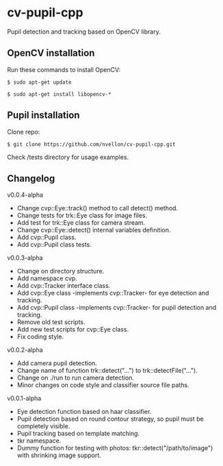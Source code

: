 cv-pupil-cpp
============

Pupil detection and tracking based on OpenCV library.


OpenCV installation
-------------------

Run these commands to install OpenCV: 

    $ sudo apt-get update

    $ sudo apt-get install libopencv-*


Pupil installation
------------------

Clone repo:

    $ git clone https://github.com/nvellon/cv-pupil-cpp.git

Check /tests directory for usage examples.


Changelog
---------

v0.0.4-alpha
- Change cvp::Eye::track() method to call detect() method.
- Change tests for trk::Eye class for image files. 
- Add test for trk::Eye class for camera stream.
- Change cvp::Eye::detect() internal variables definition.
- Add cvp::Pupil class.
- Add cvp::Pupil class tests.

v0.0.3-alpha
- Change on directory structure.
- Add namespace cvp. 
- Add cvp::Tracker interface class. 
- Add cvp::Eye class -implements cvp::Tracker- for eye detection and tracking. 
- Add cvp::Pupil class -implements cvp::Tracker- for pupil detection and tracking.
- Remove old test scripts.
- Add new test scripts for cvp::Eye class.
- Fix coding style.

v0.0.2-alpha
- Add camera pupil detection.
- Change name of function trk::detect("...") to trk::detectFile("...").
- Change on ./run to run camera detection.
- Minor changes on code style and classifier source file paths.

v0.0.1-alpha
- Eye detection function based on haar classifier.
- Pupil detection based on round contour strategy, so pupil must be completely visible.
- Pupil tracking based on template matching.
- tkr namespace.
- Dummy function for testing with photos: tkr::detect("/path/to/image") with shrinking image support.
